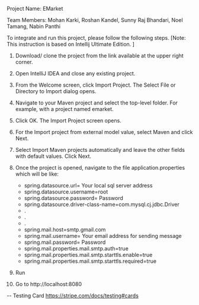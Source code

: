Project Name: EMarket

Team Members: Mohan Karki, Roshan Kandel, Sunny Raj Bhandari, Noel Tamang, Nabin Panthi

To integrate and run this project, please follow the following steps. [Note: This instruction is based on Intellij Ultimate Edition. ]

1) Download/ clone the project from the link available at the upper right corner. 
2) Open IntelliJ IDEA and close any existing project.
3) From the Welcome screen, click Import Project.
    The Select File or Directory to Import dialog opens.
4) Navigate to your Maven project and select the top-level folder. For example, with a project named emarket.
5) Click OK. The Import Project screen opens.
6) For the Import project from external model value, select Maven and click Next.
7) Select Import Maven projects automatically and leave the other fields with default values. Click Next.
8) Once the project is opened, navigate to the file application.properties which will be like: 

   - spring.datasource.url= Your local sql server address 
   - spring.datasource.username=root
   - spring.datasource.password= Password
   - spring.datasource.driver-class-name=com.mysql.cj.jdbc.Driver
   - .
   - .
   - .
   - spring.mail.host=smtp.gmail.com
   - spring.mail.username= Your email address for sending message
   - spring.mail.password=  Password
   - spring.mail.properties.mail.smtp.auth=true
   - spring.mail.properties.mail.smtp.starttls.enable=true
   - spring.mail.properties.mail.smtp.starttls.required=true

9) Run
10) Go to http://localhost:8080


-- Testing Card
https://stripe.com/docs/testing#cards

